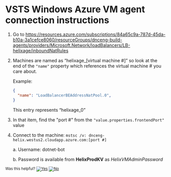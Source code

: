 # VSTS Windows Azure VM agent connection instructions

1. Go to https://resources.azure.com/subscriptions/84a65c9a-787d-45da-b10a-3a1cefce8060/resourceGroups/dnceng-build-agents/providers/Microsoft.Network/loadBalancers/LB-helixage/inboundNatRules

2. Machines are named as “helixage_[virtual machine #]” so look at the end of the `"name"` property which references the virtual machine # you care about.

    Example:
    ```JSON
    {
      "name": "LoadBalancerBEAddressNatPool.0",
    }
    ```

    This entry represents “helixage_0”

3. In that item, find the "port #" from the `"value.properties.frontendPort"` value

4. Connect to the machine: `mstsc /v: dnceng-helix.westus2.cloudapp.azure.com:[port #]`

    a. Username: dotnet-bot

    b. Password is available from **HelixProdKV** as *HelixVMAdminPassword*


<!-- Begin Generated Content: Doc Feedback -->
<sub>Was this helpful? [![Yes](https://helix.dot.net/f/ip/5?p=Documentation%5CProjectDocs%5CVSTS%5Cvsts-windows-connection-instructions.md)](https://helix.dot.net/f/p/5?p=Documentation%5CProjectDocs%5CVSTS%5Cvsts-windows-connection-instructions.md) [![No](https://helix.dot.net/f/in)](https://helix.dot.net/f/n/5?p=Documentation%5CProjectDocs%5CVSTS%5Cvsts-windows-connection-instructions.md)</sub>
<!-- End Generated Content-->
